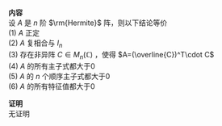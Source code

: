 **内容**  
设 $A$ 是 $n$ 阶 $\rm{Hermite}$ 阵，则以下结论等价  
 $(1)$   $A$ 正定  
 $(2)$   $A$ 复相合与 $I_n$   
 $(3)$  存在非异阵 $C\in M_n(\mathbb{C})$ ，使得 $A=(\overline{C})^T\cdot C$   
 $(4)$   $A$ 的所有主子式都大于0  
 $(5)$   $A$ 的 $n$ 个顺序主子式都大于0  
 $(6)$   $A$ 的所有特征值都大于0  
  
**证明**  
无证明  
